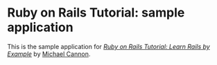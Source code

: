 # Ruby on Rails Tutorial: sample application

This is the sample application for
[*Ruby on Rails Tutorial: Learn Rails by Example*](http://railstutorial.org/)
by [Michael Cannon](http://goalshape.com/).